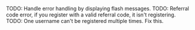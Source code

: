 TODO: Handle error handling by displaying flash messages.
TODO: Referral code error, if you register with a valid referral code, it isn't registering.
TODO: One username can't be registered multiple times. Fix this.